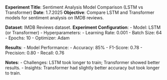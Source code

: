**Experiment Title**: Sentiment Analysis Model Comparison (LSTM vs Transformer)
**Date**: 1.7.2025
**Objective**: Compare LSTM and Transformer models for sentiment analysis on IMDB reviews.

**Dataset**: IMDB Reviews dataset.
**Experiment Configuration**:
    - Model: LSTM (or Transformer)
    - Hyperparameters:
        - Learning Rate: 0.001
        - Batch Size: 64
        - Epochs: 10
        - Optimizer: Adam

**Results**:
    - Model Performance:
        - Accuracy: 85%
        - F1-Score: 0.78
        - Precision: 0.80
        - Recall: 0.76

**Notes**:
    - Challenges: LSTM took longer to train; Transformer showed better results.
    - Insights: Transformer had slightly better accuracy but took longer to train.

